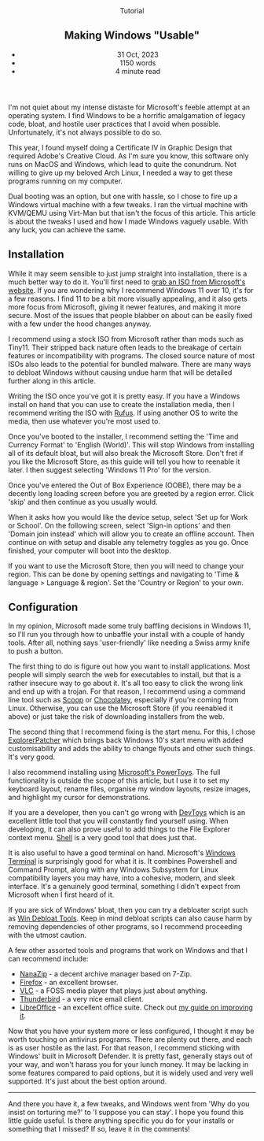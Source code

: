 <head>
    <title>Making Windows "Usable" | Vale.Rocks</title>
    <meta property="og:title" content='Making Windows "Usable"' />
    <meta name="description" content="My comprehensive tutorial dedicated to optimising and customising Windows 11 for a somewhat usable user experience. I detail beneficial programs, tips, and essential tweaks to setup Windows 11 as a more or less servicable computer environment, somewhat tailored to your preferences." />
    <meta property="og:description" content="At least we're past Windows ME..." />
    <meta property="article:published_time" content="2023-10-31" />
    <meta property="article:modified_time" content="2023-11-22" />
    <meta property="article:section" content="Tutorials" />
</head>

<article>
<header>
	Tutorial
	<h1>
		Making Windows "Usable"
	</h1>
	<ul>
		<li><time datetime="2023-10-31">31 Oct, 2023</time></li>
		<li>1150 words</li>
		<li>4 minute read</li>
	</ul>
</header>

I'm not quiet about my intense distaste for Microsoft's feeble attempt at an operating system. I find Windows to be a horrific amalgamation of legacy code, bloat, and hostile user practices that I avoid when possible. Unfortunately, it's not always possible to do so.

This year, I found myself doing a Certificate IV in Graphic Design that required Adobe's Creative Cloud. As I'm sure you know, this software only runs on MacOS and Windows, which lead to quite the conundrum. Not willing to give up my beloved Arch Linux, I needed a way to get these programs running on my computer.

Dual booting was an option, but one with hassle, so I chose to fire up a Windows virtual machine with a few tweaks. I ran the virtual machine with KVM/QEMU using Virt-Man but that isn't the focus of this article. This article is about the tweaks I used and how I made Windows vaguely usable. With any luck, you can achieve the same.

## Installation

While it may seem sensible to just jump straight into installation, there is a much better way to do it. You'll first need to [grab an ISO from Microsoft's website](https://www.microsoft.com/software-download/windows11). If you are wondering why I recommend Windows 11 over 10, it's for a few reasons. I find 11 to be a bit more visually appealing, and it also gets more focus from Microsoft, giving it newer features, and making it more secure. Most of the issues that people blabber on about can be easily fixed with a few under the hood changes anyway.

<span class="callout warning">
I recommend using a stock ISO from Microsoft rather than mods such as Tiny11. Their stripped back nature often leads to the breakage of certain features or incompatibility with programs. The closed source nature of most ISOs also leads to the potential for bundled malware. There are many ways to debloat Windows without causing undue harm that will be detailed further along in this article.
</span>

Writing the ISO once you've got it is pretty easy. If you have a Windows install on hand that you can use to create the installation media, then I recommend writing the ISO with [Rufus](https://rufus.ie). If using another OS to write the media, then use whatever you're most used to.

Once you've booted to the installer, I recommend setting the 'Time and Currency Format' to 'English (World)'. This will stop Windows from installing all of its default bloat, but will also break the Microsoft Store. Don't fret if you like the Microsoft Store, as this guide will tell you how to reenable it later. I then suggest selecting 'Windows 11 Pro' for the version.

Once you've entered the Out of Box Experience (OOBE), there may be a decently long loading screen before you are greeted by a region error. Click 'skip' and then continue as you usually would.

When it asks how you would like the device setup, select 'Set up for Work or School'. On the following screen, select 'Sign-in options' and then 'Domain join instead' which will allow you to create an offline account. Then continue on with setup and disable any telemetry toggles as you go. Once finished, your computer will boot into the desktop.

If you want to use the Microsoft Store, then you will need to change your region. This can be done by opening settings and navigating to 'Time & language > Language & region'. Set the 'Country or Region' to your own.

## Configuration

In my opinion, Microsoft made some truly baffling decisions in Windows 11, so I'll run you through how to unbaffle your install with a couple of handy tools. After all, nothing says 'user-friendly' like needing a Swiss army knife to push a button.

The first thing to do is figure out how you want to install applications. Most people will simply search the web for executables to install, but that is a rather insecure way to go about it. It's all too easy to click the wrong link and end up with a trojan. For that reason, I recommend using a command line tool such as [Scoop](https://scoop.sh) or [Chocolatey](https://chocolatey.org), especially if you're coming from Linux. Otherwise, you can use the Microsoft Store (if you reenabled it above) or just take the risk of downloading installers from the web.

The second thing that I recommend fixing is the start menu. For this, I chose [ExplorerPatcher](https://github.com/valinet/ExplorerPatcher/wiki) which brings back Windows 10's start menu with added customisability and adds the ability to change flyouts and other such things. It's very good.

I also recommend installing using [Microsoft's PowerToys](https://github.com/microsoft/PowerToys). The full functionality is outside the scope of this article, but I use it to set my keyboard layout, rename files, organise my window layouts, resize images, and highlight my cursor for demonstrations.

If you are a developer, then you can't go wrong with [DevToys](https://devtoys.app) which is an excellent little tool that you will constantly find yourself using. When developing, it can also prove useful to add things to the File Explorer context menu. [Shell](https://nilesoft.org) is a very good tool that does just that.

It is also useful to have a good terminal on hand. Microsoft's [Windows Terminal](https://github.com/microsoft/terminal) is surprisingly good for what it is. It combines Powershell and Command Prompt, along with any Windows Subsystem for Linux compatibility layers you may have, into a cohesive, modern, and sleek interface. It's a genuinely good terminal, something I didn't expect from Microsoft when I first heard of it.

If you are sick of Windows' bloat, then you can try a debloater script such as [Win Debloat Tools](https://github.com/LeDragoX/Win-Debloat-Tools). Keep in mind debloat scripts can also cause harm by removing dependencies of other programs, so I recommend proceeding with the utmost caution.

A few other assorted tools and programs that work on Windows and that I can recommend include:

- [NanaZip](https://github.com/M2Team/NanaZip) - a decent archive manager based on 7-Zip.
- [Firefox](https://www.mozilla.org/en-US/firefox/browsers) - an excellent browser.
- [VLC](https://www.videolan.org/vlc) - a FOSS media player that plays just about anything.
- [Thunderbird](https://www.thunderbird.net) - a very nice email client.
- [LibreOffice](https://www.libreoffice.org) - an excellent office suite. Check out [my guide on improving it](LibreOffice_Setup).

Now that you have your system more or less configured, I thought it may be worth touching on antivirus programs. There are plenty out there, and each is as user hostile as the last. For that reason, I recommend sticking with Windows' built in Microsoft Defender. It is pretty fast, generally stays out of your way, and won't harass you for your lunch money. It may be lacking in some features compared to paid options, but it is widely used and very well supported. It's just about the best option around.

---

And there you have it, a few tweaks, and Windows went from 'Why do you insist on torturing me?' to 'I suppose you can stay'. I hope you found this little guide useful. Is there anything specific you do for your installs or something that I missed? If so, leave it in the comments!

</article>

<span class="giscus"></span>
